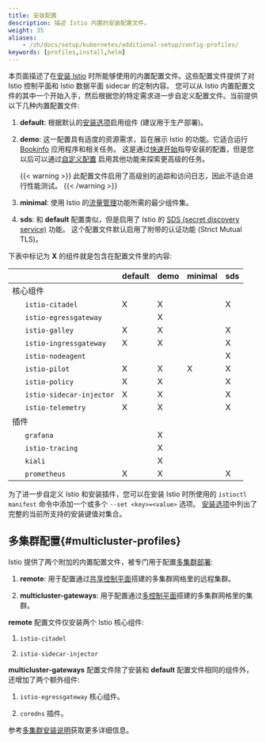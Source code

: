 ```yaml
---
title: 安装配置
description: 描述 Istio 内置的安装配置文件。
weight: 35
aliases:
    - /zh/docs/setup/kubernetes/additional-setup/config-profiles/
keywords: [profiles,install,helm]
---
```


本页面描述了在[安装 Istio](/zh/docs/setup/install/istioctl/) 时所能够使用的内置配置文件。这些配置文件提供了对 Istio 控制平面和 Istio 数据平面 sidecar 的定制内容。
您可以从 Istio 内置配置文件的其中一个开始入手，然后根据您的特定需求进一步自定义配置文件。当前提供以下几种内置配置文件:

1. **default**: 根据默认的[安装选项](/zh/docs/reference/config/installation-options/)启用组件
    (建议用于生产部署)。

1. **demo**: 这一配置具有适度的资源需求，旨在展示 Istio 的功能。它适合运行 [Bookinfo](/zh/docs/examples/bookinfo/) 应用程序和相关任务。
    这是通过[快速开始](/zh/docs/setup/install/kubernetes/)指导安装的配置，但是您以后可以通过[自定义配置](/zh/docs/setup/install/istioctl/#customizing-the-configuration)
    启用其他功能来探索更高级的任务。

    {{< warning >}}
    此配置文件启用了高级别的追踪和访问日志，因此不适合进行性能测试。
    {{< /warning >}}

1. **minimal**: 使用 Istio 的[流量管理](/zh/docs/tasks/traffic-management/)功能所需的最少组件集。

1. **sds**: 和 **default** 配置类似，但是启用了 Istio 的 [SDS (secret discovery service)](/zh/docs/tasks/security/citadel-config/auth-sds) 功能。
    这个配置文件默认启用了附带的认证功能 (Strict Mutual TLS)。

下表中标记为 **X** 的组件就是包含在配置文件里的内容:

|     | default | demo | minimal | sds |
| --- | --- | --- | --- | --- |
| 核心组件 | | | | | |
| &nbsp;&nbsp;&nbsp;&nbsp;&nbsp;&nbsp;`istio-citadel` | X | X | | X |
| &nbsp;&nbsp;&nbsp;&nbsp;&nbsp;&nbsp;`istio-egressgateway` | | X | | |
| &nbsp;&nbsp;&nbsp;&nbsp;&nbsp;&nbsp;`istio-galley` | X | X | | X |
| &nbsp;&nbsp;&nbsp;&nbsp;&nbsp;&nbsp;`istio-ingressgateway` | X | X | | X |
| &nbsp;&nbsp;&nbsp;&nbsp;&nbsp;&nbsp;`istio-nodeagent` | | | | X |
| &nbsp;&nbsp;&nbsp;&nbsp;&nbsp;&nbsp;`istio-pilot` | X | X | X | X |
| &nbsp;&nbsp;&nbsp;&nbsp;&nbsp;&nbsp;`istio-policy` | X | X | | X |
| &nbsp;&nbsp;&nbsp;&nbsp;&nbsp;&nbsp;`istio-sidecar-injector` | X | X | | X |
| &nbsp;&nbsp;&nbsp;&nbsp;&nbsp;&nbsp;`istio-telemetry` | X | X | | X |
| 插件 | | | | | |
| &nbsp;&nbsp;&nbsp;&nbsp;&nbsp;&nbsp;`grafana` | | X | | |
| &nbsp;&nbsp;&nbsp;&nbsp;&nbsp;&nbsp;`istio-tracing` | | X | | |
| &nbsp;&nbsp;&nbsp;&nbsp;&nbsp;&nbsp;`kiali` | | X | | |
| &nbsp;&nbsp;&nbsp;&nbsp;&nbsp;&nbsp;`prometheus` | X | X | | X |

为了进一步自定义 Istio 和安装插件，您可以在安装 Istio 时所使用的 `istioctl manifest` 命令中添加一个或多个 `--set <key>=<value>` 选项。
[安装选项](/zh/docs/reference/config/installation-options/)中列出了完整的当前所支持的安装键值对集合。

## 多集群配置{#multicluster-profiles}

Istio 提供了两个附加的内置配置文件，被专门用于配置[多集群部署](/zh/docs/setup/deployment-models/#multiple-clusters):

1. **remote**: 用于配置通过[共享控制平面](/zh/docs/setup/install/multicluster/shared-vpn/)搭建的多集群网格里的远程集群。

1. **multicluster-gateways**: 用于配置通过[多控制平面](/zh/docs/setup/install/multicluster/gateways/)搭建的多集群网格里的集群。

 **remote** 配置文件仅安装两个 Istio 核心组件:

1. `istio-citadel`

1. `istio-sidecar-injector`

 **multicluster-gateways** 配置文件除了安装和 **default** 配置文件相同的组件外，还增加了两个额外组件:

1. `istio-egressgateway` 核心组件。

1. `coredns` 插件。

参考[多集群安装说明](/zh/docs/setup/install/multicluster/)获取更多详细信息。

